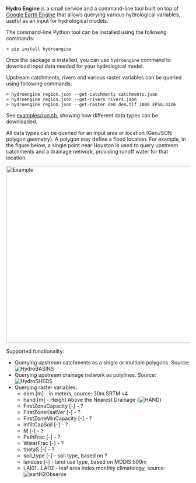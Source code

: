 **Hydro Engine** is a small service and a command-line tool built on top of [Google Earth Engine](http://earthengine.google.com) that allows querying various hydrological variables, useful as an input for hydrological models.

The command-line Python tool can be installed using the following commands:
```
> pip install hydroengine
```

Once the package is installed, you can use ```hydroengine``` command to download input data needed for your hydrological model.

Upstream catchments, rivers and various raster variables can be queried using following commands:

```
> hydroengine region.json --get-catchments catchments.json
> hydroengine region.json --get-rivers rivers.json
> hydroengine region.json --get-raster dem dem.tif 1000 EPSG:4326
```

See [examples/run.sh](https://github.com/Deltares/hydro-engine/blob/master/examples/run.sh), showing how different data types can be downloaded.

All data types can be queried for an input area or location (GeoJSON polygon geometry). A polygon may define a flood location. For example, in the figure below, a single point near Houston is used to query upstream catchments and a drainage network, providing runoff water for that location.

<img src="https://github.com/Deltares/hydro-engine/blob/master/docs/example_query.png?raw=true" alt="Example" width="626" height="485">

Supported functionality:

* Querying upstream catchments as a single or multiple polygons. Source: ![HydroBASINS](http://www.hydrosheds.org/page/hydrobasins)
* Querying upstream drainage network as polylines. Source: ![HydroSHEDS](http://hydrosheds.org)
* Querying raster variables:
   * dem [m] - in meters, source: 30m SRTM v4
   * hand [m] - Height Above the Nearest Drainage (![HAND](http://global-hand.appspot.com))
   * FirstZoneCapacity [-] - ?
   * FirstZoneKsatVer [-] - ?
   * FirstZoneMinCapacity [-] - ?
   * InfiltCapSoil [-] - ?
   * M [-] - ?
   * PathFrac [-] - ?
   * WaterFrac [-] - ?
   * thetaS [-] - ?
   * soil_type [-] - soil type, based on ?
   * landuse [-] - land use type, based on MODIS 500m
   * LAI01...LAI12 - leaf area index monthly climatology, source: ![eartH2Observe](http://www.earth2observe.eu/)

